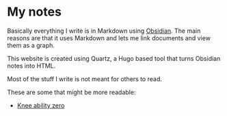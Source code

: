 # My notes

Basically everything I write is in Markdown using [Obsidian](https://obsidian.md/). The main reasons are that it uses Markdown and lets me link documents and view them as a graph.

This website is created using Quartz, a Hugo based tool that turns Obsidian notes into HTML.

Most of the stuff I write is not meant for others to read. 

These are some that might be more readable:
- [Knee ability zero](Zettelkasten/Knee%20ability%20zero.md)

